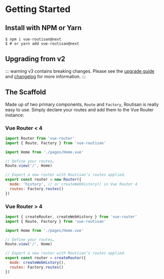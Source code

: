 # Getting Started

## Install with NPM or Yarn

```shell
$ npm i vue-routisan@next
$ # or yarn add vue-routisan@next
```

## Upgrading from v2

::: warning v3 contains breaking changes.
Please see the [upgrade guide](https://github.com/mikerockett/vue-routisan/blob/develop/upgrading.md) and [changelog](https://github.com/mikerockett/vue-routisan/blob/develop/changelog.md) for more information.
:::

## The Scaffold

Made up of two primary components, `Route` and `Factory`, Routisan is really easy to use. Simply declare your routes and add them to the Vue Router instance:

### Vue Router < 4

```js
import Router from 'vue-router'
import { Route, Factory } from 'vue-routisan'

import Home from './pages/Home.vue'

// Define your routes…
Route.view('/', Home)

// Export a new router with Routisan’s routes applied.
export const router = new Router({
  mode: 'history', // or createWebHistory() in Vue Router 4
  routes: Factory.routes()
})
```

### Vue Router > 4

```js
import { createRouter, createWebHistory } from 'vue-router'
import { Route, Factory } from 'vue-routisan'

import Home from './pages/Home.vue'

// Define your routes…
Route.view('/', Home)

// Export a new router with Routisan’s routes applied.
export const router = createRouter({
  mode: createWebHistory(),
  routes: Factory.routes()
})
```
